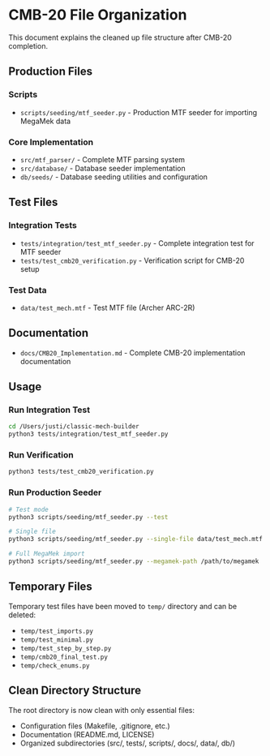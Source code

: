 # CMB-20 File Organization

This document explains the cleaned up file structure after CMB-20 completion.

## Production Files

### Scripts
- `scripts/seeding/mtf_seeder.py` - Production MTF seeder for importing MegaMek data

### Core Implementation  
- `src/mtf_parser/` - Complete MTF parsing system
- `src/database/` - Database seeder implementation
- `db/seeds/` - Database seeding utilities and configuration

## Test Files

### Integration Tests
- `tests/integration/test_mtf_seeder.py` - Complete integration test for MTF seeder
- `tests/test_cmb20_verification.py` - Verification script for CMB-20 setup

### Test Data
- `data/test_mech.mtf` - Test MTF file (Archer ARC-2R)

## Documentation
- `docs/CMB20_Implementation.md` - Complete CMB-20 implementation documentation

## Usage

### Run Integration Test
```bash
cd /Users/justi/classic-mech-builder
python3 tests/integration/test_mtf_seeder.py
```

### Run Verification
```bash
python3 tests/test_cmb20_verification.py  
```

### Run Production Seeder
```bash
# Test mode
python3 scripts/seeding/mtf_seeder.py --test

# Single file
python3 scripts/seeding/mtf_seeder.py --single-file data/test_mech.mtf

# Full MegaMek import
python3 scripts/seeding/mtf_seeder.py --megamek-path /path/to/megamek
```

## Temporary Files

Temporary test files have been moved to `temp/` directory and can be deleted:
- `temp/test_imports.py`
- `temp/test_minimal.py` 
- `temp/test_step_by_step.py`
- `temp/cmb20_final_test.py`
- `temp/check_enums.py`

## Clean Directory Structure

The root directory is now clean with only essential files:
- Configuration files (Makefile, .gitignore, etc.)
- Documentation (README.md, LICENSE)
- Organized subdirectories (src/, tests/, scripts/, docs/, data/, db/)
